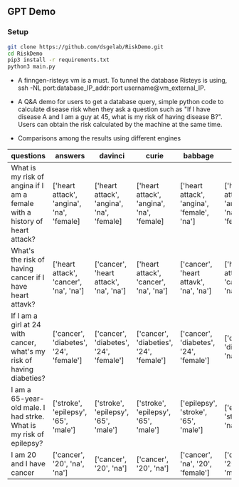 ## GPT Demo

### Setup
```bash
git clone https://github.com/dsgelab/RiskDemo.git
cd RiskDemo
pip3 install -r requirements.txt
python3 main.py
```
- A finngen-risteys vm is a must. To tunnel the database Risteys is using, ssh -NL port:database_IP_addr:port username@vm_external_IP. 

- A Q&A demo for users to get a database query, simple python code to calculate disease risk when they ask a question such as "If I have disease A and I am a guy at 45, what is my risk of having disease B?". Users can obtain the risk calculated by the machine at the same time.


- Comparisons among the results using different engines

questions | answers	| davinci | curie | babbage | ada
--------- | ------- | ------- | ----- | ------- | ---
What is my risk of angina if I am a female with a history of heart attack? | ['heart attack', 'angina', 'na', 'female] | ['heart attack', 'angina', 'na', 'female] | ['heart attack', 'angina', 'na', 'female] | ['heart attack', 'angina', 'female', 'na'] | ['heart attack', 'angina', 'na', 'female']
What's the risk of having cancer if I have heart attavk? | ['heart attack', 'cancer', 'na', 'na'] | ['cancer', 'heart attack', 'na', 'na'] | ['heart attack', 'cancer', 'na', 'na'] | ['cancer', 'heart attavk', 'na', 'na'] | ['heart attavk', 'cancer', 'na', 'na']
If I am a girl at 24 with cancer, what's my risk of having diabeties? | ['cancer', 'diabetes', '24', 'female'] | ['cancer', 'diabetes', '24', 'female'] | ['cancer', 'diabeties', '24', 'female'] | ['cancer', 'diabetes', '24', 'female'] | ['cancer', 'diabeties', 'na', 'na']
I am a 65-year-old male. I had strke. What is my risk of epilepsy? | ['stroke', 'epilepsy', '65', 'male'] | ['stroke', 'epilepsy', '65', 'male'] | ['stroke', 'epilepsy', '65', 'male'] | ['epilepsy', 'stroke', '65', 'male'] | ['epilepsy', 'stroke', 'na', 'na']
I am 20 and I have cancer | ['cancer', '20', 'na', 'na'] | ['cancer', '20', 'na'] | ['cancer', '20', 'na'] | ['cancer', 'na', '20', 'female'] | ['cancer', '20', 'male']
